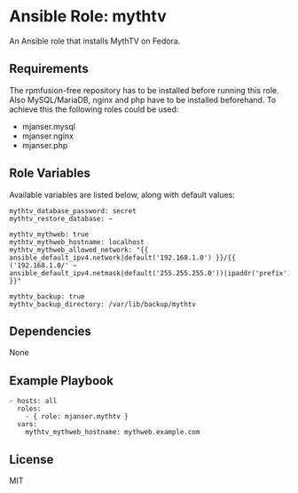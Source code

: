 # Ansible Role: mythtv

An Ansible role that installs MythTV on Fedora.

## Requirements

The rpmfusion-free repository has to be installed before running this role.
Also MySQL/MariaDB, nginx and php have to be installed beforehand. To achieve this the following roles could be used:
- mjanser.mysql
- mjanser.nginx
- mjanser.php

## Role Variables

Available variables are listed below, along with default values:

    mythtv_database_password: secret
    mythtv_restore_database: ~

    mythtv_mythweb: true
    mythtv_mythweb_hostname: localhost
    mythtv_mythweb_allowed_network: "{{ ansible_default_ipv4.network|default('192.168.1.0') }}/{{ ('192.168.1.0/' ~ ansible_default_ipv4.netmask|default('255.255.255.0'))|ipaddr('prefix') }}"

    mythtv_backup: true
    mythtv_backup_directory: /var/lib/backup/mythtv

## Dependencies

None

## Example Playbook

    - hosts: all
      roles:
        - { role: mjanser.mythtv }
      vars:
        mythtv_mythweb_hostname: mythweb.example.com

## License

MIT
